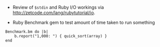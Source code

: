 * Review of `$stdin` and Ruby I/O workings via http://zetcode.com/lang/rubytutorial/io.

* Ruby Benchmark gem to test amount of time taken to run something
```
Benchmark.bm do |b|
    b.report("1,000: ") { quick_sort(array) }
end
```